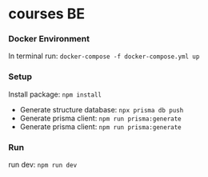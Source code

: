 # courses BE

### Docker Environment

In terminal run: `docker-compose -f docker-compose.yml up`

### Setup

Install package: `npm install`

- Generate structure database: `npx prisma db push`
- Generate prisma client: `npm run prisma:generate`
- Generate prisma client: `npm run prisma:generate`
### Run 
run dev: `npm run dev`
